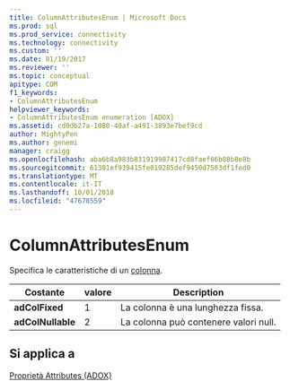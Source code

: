 ```yaml
---
title: ColumnAttributesEnum | Microsoft Docs
ms.prod: sql
ms.prod_service: connectivity
ms.technology: connectivity
ms.custom: ''
ms.date: 01/19/2017
ms.reviewer: ''
ms.topic: conceptual
apitype: COM
f1_keywords:
- ColumnAttributesEnum
helpviewer_keywords:
- ColumnAttributesEnum enumeration [ADOX]
ms.assetid: cd0db27a-1080-40af-a491-3893e7bef9cd
author: MightyPen
ms.author: genemi
manager: craigg
ms.openlocfilehash: aba6b8a983b831919987417cd8faef66b08b8e8b
ms.sourcegitcommit: 61381ef939415fe019285def9450d7583df1fed0
ms.translationtype: MT
ms.contentlocale: it-IT
ms.lasthandoff: 10/01/2018
ms.locfileid: "47678559"
---
```

# <a name="columnattributesenum"></a>ColumnAttributesEnum
Specifica le caratteristiche di un [colonna](../../../ado/reference/adox-api/column-object-adox.md).  
  
|Costante|valore|Description|  
|--------------|-----------|-----------------|  
|**adColFixed**|1|La colonna è una lunghezza fissa.|  
|**adColNullable**|2|La colonna può contenere valori null.|  
  
## <a name="applies-to"></a>Si applica a  
 [Proprietà Attributes (ADOX)](../../../ado/reference/adox-api/attributes-property-adox.md)
